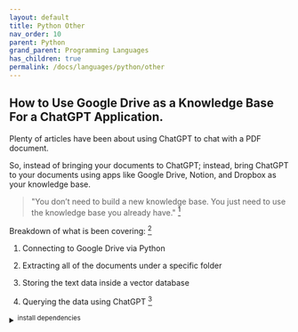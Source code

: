```yaml
---
layout: default
title: Python Other
nav_order: 10
parent: Python
grand_parent: Programming Languages
has_children: true
permalink: /docs/languages/python/other
---
```


## How to Use Google Drive as a Knowledge Base For a ChatGPT Application.

Plenty of articles have been about using ChatGPT to chat with a PDF document.

So, instead of bringing your documents to ChatGPT; instead, bring ChatGPT to your documents using apps like Google Drive, Notion, and Dropbox as your knowledge base.

> "You don’t need to build a new knowledge base. You just need to use the knowledge base you already have." [^1]

Breakdown of what is been covering: [^1]

1. Connecting to Google Drive via Python

2. Extracting all of the documents under a specific folder

3. Storing the text data inside a vector database

4. Querying the data using ChatGPT [^2]


<details markdown="block">
  <summary>
    <sup>install dependencies</sup>
  </summary>
```sh
# pip show Flask
# pip show Flask-Cors
# pip show google-api-python-client
# pip show google-auth
# pip show google-auth-httplib2
# pip show google-auth-oauthlib

pip install Flask==2.3.2
pip install Flask-Cors==4.0.0
pip install google-api-python-client==2.93.0
pip install google-auth==2.22.0
pip install google-auth-httplib2==0.1.0
pip install google-auth-oauthlib==1.0.0
pip install PyPDF2==3.0.1
pip install tiktoken==0.3.3
pip install openai==0.27.0

# pip show qdrant_client
# pip show matplotlib
# pip show plotly
# pip show pandas
# pip show scipy
# pip show scikit-learn
pip install qdrant_client==1.3.1
pip install matplotlib==3.7.2
pip install plotly==5.15.0
pip install pandas==2.0.3
pip install scipy==1.11.1
pip install scikit-learn==1.3.0
```
----
<!-- install dependencies -->
</details>

- [`main.py`]({% link docs/languages/python/code/google-drive-oauth-app/main.md %})
- [`qdrant_test.py`]({% link docs/languages/python/code/google-drive-oauth-app/qdrant_test.md %})


```sh
# authorize
curl http://127.0.0.1:5000/authorize
```

```sh
# load data from GDocs
curl -X POST 'http://127.0.0.1:5000/load' \
-H 'Content-Type: application/json' \
-d '{"folder_path": "https://drive.google.com/drive/folders/1cAa_F9CnyCALEscyuBFimiLo9JsPZxkN"}'
```

```sh
# query
curl -X POST 'http://127.0.0.1:5000/query' \
-H 'Content-Type: application/json' \
-d '{"query": "what the difference between structured data and unstructured data"}'
```

- Other Resources:
  - reference to do something alike using AWS infra-structure
    - [Knowledge Bases now delivers fully managed RAG experience in Amazon Bedrock](https://aws.amazon.com/blogs/aws/knowledge-bases-now-delivers-fully-managed-rag-experience-in-amazon-bedrock/)
    - [How to Integrate AWS Bedrock via Boto3 and Langchain in Large Language Model Applications](https://medium.com/@wwwbbb8510/how-to-integrate-aws-bedrock-via-boto3-and-langchain-in-large-language-model-applications-568732931dce)


-----

[^1]: [Using Google Drive as a Knowledge Base For Your ChatGPT Application](https://medium.com/better-programming/using-google-drive-as-a-knowledge-base-for-your-chatgpt-application-805962812547)
[^2]: [Original full code](https://github.com/htrivedi99/chatgpt-gdrive-article)
